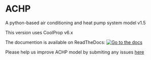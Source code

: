 # ACHP
A python-based air conditioning and heat pump system model v1.5

This version uses CoolProp v6.x

The documention is available on ReadTheDocs: [![Go to the docs](https://img.shields.io/badge/docs-latest-brightgreen.svg?style=flat)](http://achp.readthedocs.io/en/latest/)

Please help us improve ACHP model by submiting any issues [here](https://github.com/TSTK/ACHP/issues)
